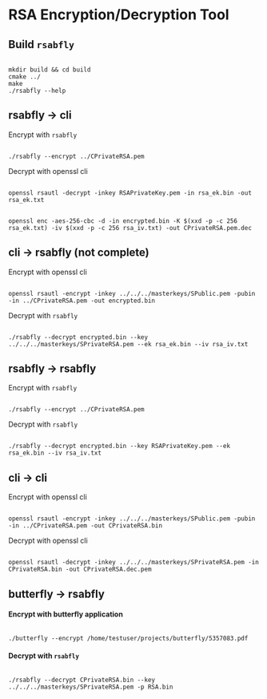# RSA Encryption/Decryption Tool

## Build `rsabfly`

<pre><code>
mkdir build && cd build
cmake ../
make
./rsabfly --help
</code></pre>

## rsabfly -> cli

Encrypt with `rsabfly`

<pre><code>
./rsabfly --encrypt ../CPrivateRSA.pem
</code></pre>

Decrypt with openssl cli
<pre><code>
openssl rsautl -decrypt -inkey RSAPrivateKey.pem -in rsa_ek.bin -out rsa_ek.txt
</code></pre>

<pre><code>
openssl enc -aes-256-cbc -d -in encrypted.bin -K $(xxd -p -c 256 rsa_ek.txt) -iv $(xxd -p -c 256 rsa_iv.txt) -out CPrivateRSA.pem.dec
</code></pre>

## cli -> rsabfly (not complete)
Encrypt with openssl cli

<pre><code>
openssl rsautl -encrypt -inkey ../../../masterkeys/SPublic.pem -pubin -in ../CPrivateRSA.pem -out encrypted.bin
</code></pre>

Decrypt with `rsabfly`
<pre><code>
./rsabfly --decrypt encrypted.bin --key ../../../masterkeys/SPrivateRSA.pem --ek rsa_ek.bin --iv rsa_iv.txt
</code></pre>

## rsabfly -> rsabfly

Encrypt with `rsabfly`
<pre><code>
./rsabfly --encrypt ../CPrivateRSA.pem
</code></pre>

Decrypt with `rsabfly`
<pre><code>
./rsabfly --decrypt encrypted.bin --key RSAPrivateKey.pem --ek rsa_ek.bin --iv rsa_iv.txt
</code></pre>

## cli -> cli
Encrypt with openssl cli
<pre><code>
openssl rsautl -encrypt -inkey ../../../masterkeys/SPublic.pem -pubin -in ../CPrivateRSA.pem -out CPrivateRSA.bin
</code></pre>

Decrypt with openssl cli
<pre><code>
openssl rsautl -decrypt -inkey ../../../masterkeys/SPrivateRSA.pem -in CPrivateRSA.bin -out CPrivateRSA.dec.pem
</code></pre>

## butterfly -> rsabfly
#### Encrypt with butterfly application
<pre><code>
./butterfly --encrypt /home/testuser/projects/butterfly/5357083.pdf
</code></pre>

#### Decrypt with `rsabfly`
<pre><code>
./rsabfly --decrypt CPrivateRSA.bin --key ../../../masterkeys/SPrivateRSA.pem -p RSA.bin
</code></pre>
